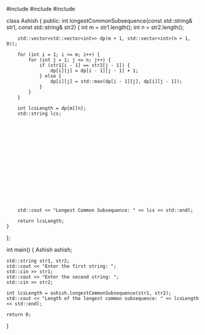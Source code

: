#include <iostream>
#include <vector>
#include <algorithm>

class Ashish {
public:
    int longestCommonSubsequence(const std::string& str1, const std::string& str2) {
        int m = str1.length();
        int n = str2.length();

        std::vector<std::vector<int>> dp(m + 1, std::vector<int>(n + 1, 0));

        for (int i = 1; i <= m; i++) {
            for (int j = 1; j <= n; j++) {
                if (str1[i - 1] == str2[j - 1]) {
                    dp[i][j] = dp[i - 1][j - 1] + 1;
                } else {
                    dp[i][j] = std::max(dp[i - 1][j], dp[i][j - 1]);
                }
            }
        }

        int lcsLength = dp[m][n];
        std::string lcs;

       
       














        std::cout << "Longest Common Subsequence: " << lcs << std::endl;

        return lcsLength;
    }
};

int main() {
    Ashish ashish;

    std::string str1, str2;
    std::cout << "Enter the first string: ";
    std::cin >> str1;
    std::cout << "Enter the second string: ";
    std::cin >> str2;

    int lcsLength = ashish.longestCommonSubsequence(str1, str2);
    std::cout << "Length of the longest common subsequence: " << lcsLength << std::endl;

    return 0;
}
